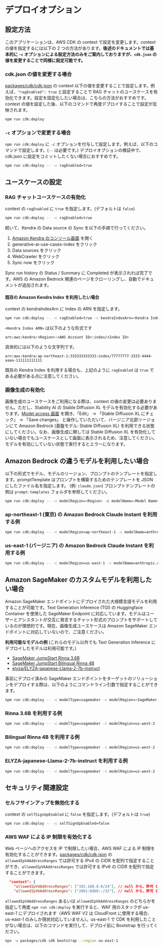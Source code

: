 # デプロイオプション

## 設定方法

このアプリケーションは、AWS CDK の context で設定を変更します。context の値を指定するには以下の 2 つの方法があります。**後述のドキュメントでは基本的に `-c` オプションによる設定方法のみをご案内しておりますが、`cdk.json` の値を変更することで同様に設定可能です。**

### cdk.json の値を変更する場合

[packages/cdk/cdk.json](/packages/cdk/cdk.json) の context 以下の値を変更することで設定します。例えば、`"ragEnabled": true` と設定することで RAG チャットのユースケースを有効化できます。設定を固定化したい場合は、こちらの方法がおすすめです。context の値を設定した後、以下のコマンドで再度デプロイすることで設定が反映されます。

```bash
npm run cdk:deploy
```

### `-c` オプションで変更する場合

`npm run cdk:deploy` に `-c` オプションを付与して設定します。例えば、以下のコマンドで設定します。(`--` は必要です。) デプロイオプションの検証中で、cdk.json に設定をコミットしたくない場合におすすめです。

```bash
npm run cdk:deploy -- -c ragEnabled=true
```

## ユースケースの設定

### RAG チャットユースケースの有効化

context の `ragEnabled` に `true` を指定します。(デフォルトは `false`)

```bash
npm run cdk:deploy -- -c ragEnabled=true
```

続いて、Kendra の Data source の Sync を以下の手順で行ってください。

1. [Amazon Kendra のコンソール画面](https://console.aws.amazon.com/kendra/home) を開く
1. generative-ai-use-cases-index をクリック
1. Data sources をクリック
1. WebCrawler をクリック
1. Sync now をクリック

Sync run history の Status / Summary に Completed が表示されれば完了です。AWS の Amazon Bedrock 関連のページをクローリングし、自動でドキュメントが追加されます。

#### 既存の Amazon Kendra Index を利用したい場合

context の kendraIndexArn に Index の ARN を指定します。

```bash
npm run cdk:deploy -- -c ragEnabled=true -c kendraIndexArn=<Kendra Index ARN>
```

`<Kendra Index ARN>` は以下のような形式です

```
arn:aws:kendra:<Region>:<AWS Account ID>:index/<Index ID>
```

具体的には以下のような文字列です。

```
arn:aws:kendra:ap-northeast-1:333333333333:index/77777777-3333-4444-aaaa-111111111111
```

既存の Kendra Index を利用する場合も、上記のように `ragEnabled` は `true` である必要がある点に注意してください。

### 画像生成の有効化

画像生成のユースケースをご利用になる際は、context の値の変更は必要ありません。ただし、Stability AI の Stable Diffusion XL モデルを有効化する必要があります。[Model access 画面](https://us-east-1.console.aws.amazon.com/bedrock/home?region=us-east-1#/modelaccess) を開き、「Edit」 → 「Stable Diffusion XL にチェック」 → 「Save changes」 と操作していただいて、バージニア北部リージョンにて Amazon Bedrock (基盤モデル: Stable Diffusion XL) を利用できる状態にしてください。なお、画像生成に関しては Stable Diffusion XL を有効化していない場合でもユースケースとして画面に表示されるため、注意してください。モデルを有効にしていない状態で実行するとエラーになります。

## Amazon Bedrock の違うモデルを利用したい場合

以下の形式でモデル、モデルのリージョン、プロンプトのテンプレートを指定します。promptTemplate はプロンプトを構築するためのテンプレートを JSON にしたファイル名を指定します。 (例: `claude.json`) プロンプトテンプレートの例は `prompt-templates` フォルダを参照してください。

```bash
npm run cdk:deploy -- -c modelRegion=<Region> -c modelName=<Model Name> -c promptTemplate=<Prompt Tempalte File>
```

### ap-northeast-1 (東京) の Amazon Bedrock Claude Instant を利用する例

```bash
npm run cdk:deploy -- -c modelRegion=ap-northeast-1 -c modelName=anthropic.claude-instant-v1 -c promptTemplate=claude.json
```

### us-east-1 (バージニア) の Amazon Bedrock Claude Instant を利用する例

```bash
npm run cdk:deploy -- -c modelRegion=us-east-1 -c modelName=anthropic.claude-instant-v1 -c promptTemplate=claude.json
```

## Amazon SageMaker のカスタムモデルを利用したい場合

Amazon SageMaker エンドポイントにデプロイされた大規模言語モデルを利用することが可能です。Text Generation Inference (TGI) の Huggingface Container を使用した SageMaker Endpoint に対応しています。モデルはユーザーとアシスタントが交互に発言するチャット形式のプロンプトをサポートしているのが理想的です。現在、画像生成ユースケースは Amazon SageMaker エンドポイントに対応していないので、ご注意ください。

**利用可能なモデルの例** (これらのモデル以外でも Text Generation Inference にデプロイしたモデルは利用可能です。)
 - [SageMaker JumpStart Rinna 3.6B](https://aws.amazon.com/jp/blogs/news/generative-ai-rinna-japanese-llm-on-amazon-sagemaker-jumpstart/)
 - [SageMaker JumpStart Bilingual Rinna 4B](https://aws.amazon.com/jp/blogs/news/generative-ai-rinna-japanese-llm-on-amazon-sagemaker-jumpstart/)
 - [elyza/ELYZA-japanese-Llama-2-7b-instruct](https://github.com/aws-samples/aws-ml-jp/blob/f57da0343d696d740bb980dc16ebf28b1221f90e/tasks/generative-ai/text-to-text/fine-tuning/instruction-tuning/Transformers/Elyza_Inference_TGI_ja.ipynb)

事前にデプロイ済みの SageMaker エンドポイントをターゲットのソリューションをデプロイする際は、以下のようにコマンドライン引数で指定することができます。

```bash
npm run cdk:deploy -- -c modelType=sagemaker -c modelRegion=<SageMaker Endpoint Region> -c modelName=<SageMaker Endpoint Name> -c promptTemplate=<Prompt Template File>
```

### Rinna 3.6B を利用する例

```bash
npm run cdk:deploy -- -c modelType=sagemaker -c modelRegion=us-west-2 -c modelName=jumpstart-dft-hf-llm-rinna-3-6b-instruction-ppo-bf16 -c promptTemplate=rinna.json
```

### Bilingual Rinna 4B を利用する例

```bash
npm run cdk:deploy -- -c modelType=sagemaker -c modelRegion=us-west-2 -c modelName=jumpstart-dft-bilingual-rinna-4b-instruction-ppo-bf16 -c promptTemplate=bilingualRinna.json
```

### ELYZA-japanese-Llama-2-7b-instruct を利用する例

```bash
npm run cdk:deploy -- -c modelType=sagemaker -c modelRegion=us-west-2 -c modelName=elyza-7b-inference -c promptTemplate=llama2.json
```

## セキュリティ関連設定

### セルフサインアップを無効化する

context の `selfSignUpEnabled` に `false` を指定します。(デフォルトは `true`)

```bash
npm run cdk:deploy -- -c selfSignUpEnabled=false
```

### AWS WAF による IP 制限を有効化する

Web ページへのアクセスを IP で制限したい場合、AWS WAF による IP 制限を有効化することができます。[packages/cdk/cdk.json](/packages/cdk/cdk.json) の `allowedIpV4AddressRanges` では許可する IPv4 の CIDR を配列で指定することができ、`allowedIpV6AddressRanges` では許可する IPv6 の CIDR を配列で指定することができます。

```json
  "context": {
    "allowedIpV4AddressRanges": ["192.168.0.0/24"], // null から、許可 CIDR リストを指定することで有効化
    "allowedIpV6AddressRanges": ["2001:0db8::/32"], // null から、許可 CIDR リストを指定することで有効化
```

`allowedIpV4AddressRanges` あるいは `allowedIpV6AddressRanges` のどちらかを指定して再度 `npm run cdk:deploy` を実行すると、WAF 用のスタックが us-east-1 にデプロイされます（AWS WAF V2 は CloudFront に使用する場合、us-east-1 のみしか現状対応していません）。us-east-1 で CDK を利用したことがない場合は、以下のコマンドを実行して、デプロイ前に Bootstrap を行ってください。

```bash
npx -w packages/cdk cdk bootstrap --region us-east-1
```
